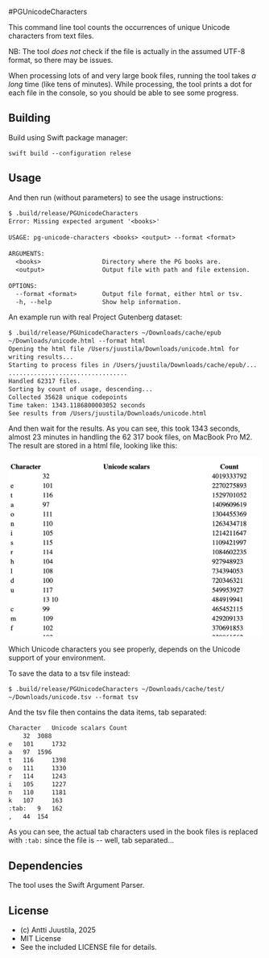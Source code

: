 #PGUnicodeCharacters

This command line tool counts the occurrences of unique Unicode characters from text files.

NB: The tool *does not* check if the file is actually in the assumed UTF-8 format, so there may be issues.

When processing lots of and very large book files, running the tool takes *a long* time (like tens of minutes). While processing, the tool prints a dot for each file in the console, so you should be able to see some progress.

## Building

Build using Swift package manager:

```console
swift build --configuration relese
```

## Usage

And then run (without parameters) to see the usage instructions:

```console
$ .build/release/PGUnicodeCharacters                                                               
Error: Missing expected argument '<books>'

USAGE: pg-unicode-characters <books> <output> --format <format>

ARGUMENTS:
  <books>                 Directory where the PG books are.
  <output>                Output file with path and file extension.

OPTIONS:
  --format <format>       Output file format, either html or tsv.
  -h, --help              Show help information.
```
 
An example run with real Project Gutenberg dataset:

```console
$ .build/release/PGUnicodeCharacters ~/Downloads/cache/epub ~/Downloads/unicode.html --format html 
Opening the html file /Users/juustila/Downloads/unicode.html for writing results...
Starting to process files in /Users/juustila/Downloads/cache/epub/...
.................................
Handled 62317 files.
Sorting by count of usage, descending...
Collected 35628 unique codepoints
Time taken: 1343.1186800003052 seconds
See results from /Users/juustila/Downloads/unicode.html
```

And then wait for the results. As you can see, this took 1343 seconds, almost 23 minutes in handling the 62 317 book files, on MacBook Pro M2. The result are stored in a html file, looking like this:

![Screenshot of the partial html page](html-screenshot.png)

Which Unicode characters you see properly, depends on the Unicode support of your environment.

To save the data to a tsv file instead:

```console
$ .build/release/PGUnicodeCharacters ~/Downloads/cache/test/ ~/Downloads/unicode.tsv --format tsv
```
And the tsv file then contains the data items, tab separated:

```
Character	Unicode scalars	Count
 	32 	3088
e	101 	1732
a	97 	1596
t	116 	1398
o	111 	1330
r	114 	1243
i	105 	1227
n	110 	1181
k	107 	163
:tab:	9 	162
,	44 	154
```
As you can see, the actual tab characters used in the book files is replaced with `:tab:` since the file is -- well, tab separated...

## Dependencies

The tool uses the Swift Argument Parser.

## License

* (c) Antti Juustila, 2025
* MIT License
* See the included LICENSE file for details.
